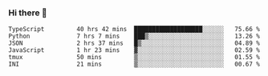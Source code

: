 ### Hi there 👋

<!--START_SECTION:waka-->

```text
TypeScript         40 hrs 42 mins  ███████████████████░░░░░░   75.66 %
Python             7 hrs 7 mins    ███▒░░░░░░░░░░░░░░░░░░░░░   13.26 %
JSON               2 hrs 37 mins   █▒░░░░░░░░░░░░░░░░░░░░░░░   04.89 %
JavaScript         1 hr 23 mins    ▓░░░░░░░░░░░░░░░░░░░░░░░░   02.59 %
tmux               50 mins         ▒░░░░░░░░░░░░░░░░░░░░░░░░   01.55 %
INI                21 mins         ▒░░░░░░░░░░░░░░░░░░░░░░░░   00.67 %
```

<!--END_SECTION:waka-->

<!--
**arlenxuzj/arlenxuzj** is a ✨ _special_ ✨ repository because its `README.md` (this file) appears on your GitHub profile.

Here are some ideas to get you started:

- 🔭 I’m currently working on ...
- 🌱 I’m currently learning ...
- 👯 I’m looking to collaborate on ...
- 🤔 I’m looking for help with ...
- 💬 Ask me about ...
- 📫 How to reach me: ...
- 😄 Pronouns: ...
- ⚡ Fun fact: ...
-->
